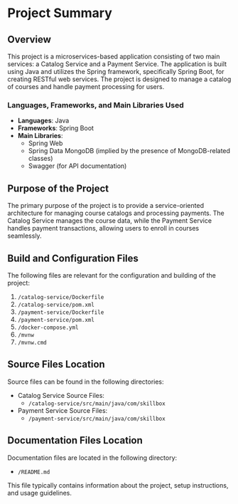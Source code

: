 # Project Summary

## Overview
This project is a microservices-based application consisting of two main services: a Catalog Service and a Payment Service. The application is built using Java and utilizes the Spring framework, specifically Spring Boot, for creating RESTful web services. The project is designed to manage a catalog of courses and handle payment processing for users.

### Languages, Frameworks, and Main Libraries Used
- **Languages**: Java
- **Frameworks**: Spring Boot
- **Main Libraries**: 
  - Spring Web
  - Spring Data MongoDB (implied by the presence of MongoDB-related classes)
  - Swagger (for API documentation)

## Purpose of the Project
The primary purpose of the project is to provide a service-oriented architecture for managing course catalogs and processing payments. The Catalog Service manages the course data, while the Payment Service handles payment transactions, allowing users to enroll in courses seamlessly.

## Build and Configuration Files
The following files are relevant for the configuration and building of the project:

1. `/catalog-service/Dockerfile`
2. `/catalog-service/pom.xml`
3. `/payment-service/Dockerfile`
4. `/payment-service/pom.xml`
5. `/docker-compose.yml`
6. `/mvnw`
7. `/mvnw.cmd`

## Source Files Location
Source files can be found in the following directories:

- Catalog Service Source Files: 
  - `/catalog-service/src/main/java/com/skillbox`
- Payment Service Source Files:
  - `/payment-service/src/main/java/com/skillbox`

## Documentation Files Location
Documentation files are located in the following directory:

- `/README.md` 

This file typically contains information about the project, setup instructions, and usage guidelines.